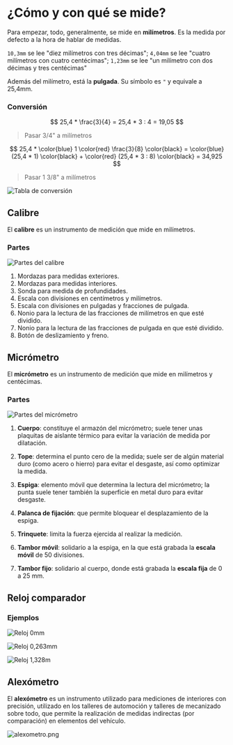 ﻿# ¿Cómo y con qué se mide?

Para empezar, todo, generalmente, se mide en **milímetros**. Es la medida por defecto a la hora de hablar de medidas.

`10,3mm` se lee "diez milímetros con tres décimas";
`4,04mm` se lee "cuatro milímetros con cuatro centécimas";
`1,23mm` se lee "un milímetro con dos décimas y tres centécimas"

Además del milímetro, está la **pulgada**. Su símbolo es `"` y equivale a 25,4mm.

### Conversión

$$
25,4 * \frac{3}{4} = 25,4 * 3 : 4 = 19,05
$$
> Pasar 3/4" a milímetros

$$
25,4 *
\color{blue} 1
\color{red} \frac{3}{8}
\color{black} =
\color{blue} (25,4 * 1)
\color{black} +
\color{red} (25,4 * 3 : 8)
\color{black} = 34,925
$$
> Pasar 1 3/8" a milímetros

![Tabla de conversión](http://www.provindus.com.py/wp-content/uploads/2017/02/tablapulgadas.jpg)

## Calibre

El **calibre** es un instrumento de medición que mide en milímetros.

### Partes

![Partes del calibre](https://upload.wikimedia.org/wikipedia/commons/f/f6/Vernier_caliper.svg)

1.  Mordazas para medidas exteriores.
2.  Mordazas para medidas interiores.
3.  Sonda para medida de profundidades.
4.  Escala con divisiones en centímetros y milímetros.
5.  Escala con divisiones en pulgadas y fracciones de pulgada.
6.  Nonio para la lectura de las fracciones de milímetros en que esté dividido.
7.  Nonio para la lectura de las fracciones de pulgada en que esté dividido.
8.  Botón de deslizamiento y freno.

## Micrómetro

El **micrómetro** es un instrumento de medición que mide en milímetros y centécimas.

### Partes

![Partes del micrómetro](https://upload.wikimedia.org/wikipedia/commons/9/9b/Micr%C3%B3metro_A06_1154.svg)

1.  **Cuerpo**: constituye el armazón del micrómetro; suele tener unas plaquitas de aislante térmico para evitar la variación de medida por dilatación.

2.  **Tope**: determina el punto cero de la medida; suele ser de algún material duro (como acero o hierro) para evitar el desgaste, así como optimizar la medida.

3.  **Espiga**: elemento móvil que determina la lectura del micrómetro; la punta suele tener también la superficie en metal duro para evitar desgaste.

4.  **Palanca de fijación**: que permite bloquear el desplazamiento de la espiga.

5.  **Trinquete**: limita la fuerza ejercida al realizar la medición.

6.  **Tambor móvil**: solidario a la espiga, en la que está grabada la  **escala móvil**  de 50 divisiones.

7.  **Tambor fijo**: solidario al cuerpo, donde está grabada la  **escala fija**  de 0 a 25 mm.

## Reloj comparador

### Ejemplos

![Reloj 0mm](https://upload.wikimedia.org/wikipedia/commons/7/7d/RelojComparador_00_000.svg)

![Reloj 0,263mm](https://upload.wikimedia.org/wikipedia/commons/0/0e/RelojComparador_00_263.svg)

![Reloj 1,328m](https://upload.wikimedia.org/wikipedia/commons/e/e2/RelojComparador_01_328.svg)

## Alexómetro

El **alexómetro** es un instrumento utilizado para mediciones de interiores con precisión, utilizado en los talleres de automoción y talleres de mecanizado sobre todo, que permite la realización de medidas indirectas (por comparación) en elementos del vehículo.

![alexometro.png](https://www.vareauto.com/wp-content/uploads/2018/12/word-image-134.png)
